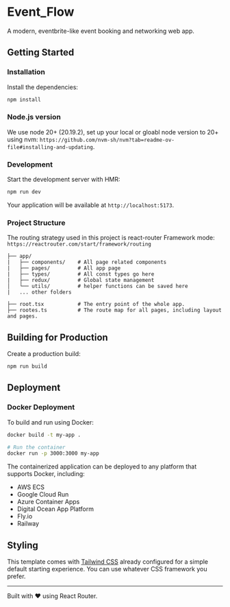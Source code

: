 # Event_Flow

A modern, eventbrite-like event booking and networking web app.

## Getting Started

### Installation

Install the dependencies:

```bash
npm install
```

### Node.js version

We use node 20+ (20.19.2), set up your local or gloabl node version to 20+ using nvm: 
`https://github.com/nvm-sh/nvm?tab=readme-ov-file#installing-and-updating`.

### Development

Start the development server with HMR:

```bash
npm run dev
```

Your application will be available at `http://localhost:5173`.

### Project Structure

The routing strategy used in this project is react-router Framework mode:
`https://reactrouter.com/start/framework/routing`

```
├── app/
|   ├── components/    # All page related components
|   ├── pages/         # All app page
|   ├── types/         # All const types go here
|   ├── redux/         # Global state management
│   └── utils/         # helper functions can be saved here
|   ... other folders

├── root.tsx           # The entry point of the whole app.
├── rootes.ts          # The route map for all pages, including layout and pages.
```

## Building for Production

Create a production build:

```bash
npm run build
```

## Deployment

### Docker Deployment

To build and run using Docker:

```bash
docker build -t my-app .

# Run the container
docker run -p 3000:3000 my-app
```

The containerized application can be deployed to any platform that supports Docker, including:

- AWS ECS
- Google Cloud Run
- Azure Container Apps
- Digital Ocean App Platform
- Fly.io
- Railway

## Styling

This template comes with [Tailwind CSS](https://tailwindcss.com/) already configured for a simple default starting experience. You can use whatever CSS framework you prefer.

---

Built with ❤️ using React Router.
